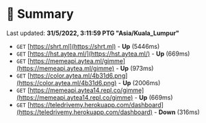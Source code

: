 # 📖 Summary
Last updated: **31/5/2022, 3:11:59 PTG "Asia/Kuala_Lumpur"**

- `GET` [https://shrt.ml](https://shrt.ml) - **Up** (5446ms)
- `GET` [https://hst.aytea.ml/](https://hst.aytea.ml/) - **Up** (669ms)
- `GET` [https://memeapi.aytea.ml/gimme](https://memeapi.aytea.ml/gimme) - **Up** (973ms)
- `GET` [https://color.aytea.ml/4b31d6.png](https://color.aytea.ml/4b31d6.png) - **Up** (2006ms)
- `GET` [https://memeapi.aytea14.repl.co/gimme](https://memeapi.aytea14.repl.co/gimme) - **Up** (669ms)
- `GET` [https://teledrivemy.herokuapp.com/dashboard](https://teledrivemy.herokuapp.com/dashboard) - **Down** (316ms)
